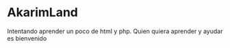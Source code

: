 # AkarimLand
Intentando aprender un poco de html y php. Quien quiera aprender y ayudar es bienvenido

